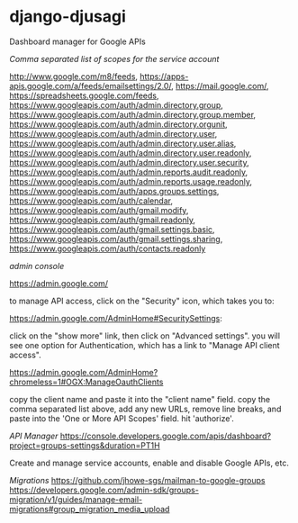 # django-djusagi
Dashboard manager for Google APIs

_Comma separated list of scopes for the service account_

http://www.google.com/m8/feeds,
https://apps-apis.google.com/a/feeds/emailsettings/2.0/,
https://mail.google.com/,
https://spreadsheets.google.com/feeds,
https://www.googleapis.com/auth/admin.directory.group,
https://www.googleapis.com/auth/admin.directory.group.member,
https://www.googleapis.com/auth/admin.directory.orgunit,
https://www.googleapis.com/auth/admin.directory.user,
https://www.googleapis.com/auth/admin.directory.user.alias,
https://www.googleapis.com/auth/admin.directory.user.readonly,
https://www.googleapis.com/auth/admin.directory.user.security,
https://www.googleapis.com/auth/admin.reports.audit.readonly,
https://www.googleapis.com/auth/admin.reports.usage.readonly,
https://www.googleapis.com/auth/apps.groups.settings,
https://www.googleapis.com/auth/calendar,
https://www.googleapis.com/auth/gmail.modify,
https://www.googleapis.com/auth/gmail.readonly,
https://www.googleapis.com/auth/gmail.settings.basic,
https://www.googleapis.com/auth/gmail.settings.sharing,
https://www.googleapis.com/auth/contacts.readonly

_admin console_

https://admin.google.com/

to manage API access, click on the "Security" icon, which takes you to:

https://admin.google.com/AdminHome#SecuritySettings:

click on the "show more" link, then click on "Advanced settings".
you will see one option for Authentication, which has a link to
"Manage API client access".

https://admin.google.com/AdminHome?chromeless=1#OGX:ManageOauthClients


copy the client name and paste it into the "client name" field. copy the
comma separated list above, add any new URLs, remove line breaks,
and paste into the 'One or More API Scopes' field. hit 'authorize'.

_API Manager_
https://console.developers.google.com/apis/dashboard?project=groups-settings&duration=PT1H

Create and manage service accounts, enable and disable Google APIs, etc.

_Migrations_
https://github.com/jhowe-sgs/mailman-to-google-groups
https://developers.google.com/admin-sdk/groups-migration/v1/guides/manage-email-migrations#group_migration_media_upload
